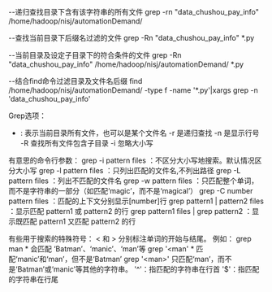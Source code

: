 --递归查找目录下含有该字符串的所有文件
grep -rn "data_chushou_pay_info"  /home/hadoop/nisj/automationDemand/

--查找当前目录下后缀名过滤的文件
grep -Rn "data_chushou_pay_info" *.py

--当前目录及设定子目录下的符合条件的文件
grep -Rn "data_chushou_pay_info" /home/hadoop/nisj/automationDemand/ *.py

--结合find命令过滤目录及文件名后缀
find /home/hadoop/nisj/automationDemand/ -type f -name '*.py'|xargs grep -n 'data_chushou_pay_info'

Grep选项：
* : 表示当前目录所有文件，也可以是某个文件名
-r 是递归查找
-n 是显示行号
-R 查找所有文件包含子目录
-i 忽略大小写

有意思的命令行参数：
grep -i pattern files ：不区分大小写地搜索。默认情况区分大小写
grep -l pattern files ：只列出匹配的文件名,不列出路径
grep -L pattern files ：列出不匹配的文件名
grep -w pattern files ：只匹配整个单词，而不是字符串的一部分（如匹配‘magic’，而不是‘magical’）
grep -C number pattern files ：匹配的上下文分别显示[number]行
grep pattern1 | pattern2 files ：显示匹配 pattern1 或 pattern2 的行
grep pattern1 files | grep pattern2 ：显示既匹配 pattern1 又匹配 pattern2 的行

有些用于搜索的特殊符号：
\< 和 \> 分别标注单词的开始与结尾。
例如：
grep man * 会匹配 ‘Batman’、‘manic’、‘man’等
grep '\<man' * 匹配‘manic’和‘man’，但不是‘Batman’
grep '\<man\>' 只匹配‘man’，而不是‘Batman’或‘manic’等其他的字符串。
'^'：指匹配的字符串在行首
'$'：指匹配的字符串在行尾